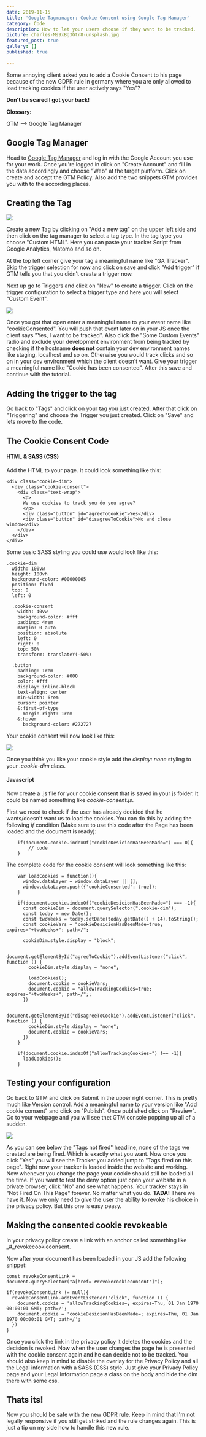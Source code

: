 ```yaml
---
date: 2019-11-15
title: 'Google Tagmanager: Cookie Consent using Google Tag Manager'
category: Code
description: How to let your users choose if they want to be tracked.
picture: charles-Ms9xBg3Gtr8-unsplash.jpg
featured_post: true
gallery: []
published: true

---
```

Some annoying client asked you to add a Cookie Consent to his page because of the new GDPR rule in germany where you are only allowed to load tracking cookies if the user actively says "Yes"?

**Don't be scared I got your back!**

**Glossary:**

GTM --> Google Tag Manager

## Google Tag Manager

Head to [Google Tag Manager](https://tagmanager.google.com) and log in with the Google Account you use for your work. Once you're logged in click on "Create Account" and fill in the data accordingly and choose "Web" at the target platform. Click on create and accept the GTM Policy. Also add the two snippets GTM provides you with to the according places.

## Creating the Tag

![](../assets/add-new-tag.png)

Create a new Tag by clicking on "Add a new tag" on the upper left side and then click on the tag manager to select a tag type. In the tag type you choose "Custom HTML". Here you can paste your tracker Script from Google Analytics, Matomo and so on.

At the top left corner give your tag a meaningful name like "GA Tracker". Skip the trigger selection for now and click on save and click "Add trigger" if GTM tells you that you didn't create a trigger now.

Next up go to Triggers and click on "New" to create a trigger. Click on the trigger configuration to select a trigger type and here you will select "Custom Event".

![](../assets/trigger-config.png)

Once you got that open enter a meaningful name to your event name like "cookieConsented". You will push that event later on in your JS once the client says "Yes, I want to be tracked". Also click the "Some Custom Events" radio and exclude your development environment from being tracked by checking if the hostname **does not** contain your dev environment names like staging, localhost and so on. Otherwise you would track clicks and so on in your dev environment which the client doesn't want. Give your trigger a meaningful name like "Cookie has been consented". After this save and continue with the tutorial.

## Adding the trigger to the tag

Go back to "Tags" and click on your tag you just created. After that click on "Triggering" and choose the Trigger you just created. Click on "Save" and lets move to the code.

## The Cookie Consent Code

#### HTML & SASS (CSS)

Add the HTML to your page. It could look something like this:

    <div class="cookie-dim">
      <div class="cookie-consent">
        <div class="text-wrap">
          <p>
          We use cookies to track you do you agree?
          </p>
          <div class="button" id="agreeToCookie">Yes</div>
          <div class="button" id="disagreeToCookie">No and close window</div>
        </div>
      </div>
    </div>

Some basic SASS styling you could use would look like this:

    .cookie-dim
      width: 100vw
      height: 100vh
      background-color: #00000065
      position: fixed
      top: 0
      left: 0
      
      .cookie-consent
        width: 40vw
        background-color: #fff
        padding: 4rem
        margin: 0 auto
        position: absolute
        left: 0
        right: 0
        top: 50%
        transform: translateY(-50%)
      
      .button
        padding: 1rem
        background-color: #000
        color: #fff
        display: inline-block
        text-align: center
        min-width: 6rem
        cursor: pointer
        &:first-of-type
          margin-right: 1rem
        &:hover
          background-color: #272727

Your cookie consent will now look like this:

![](../assets/cookie-overlay.png)

Once you think you like your cookie style add the _display: none_ styling to your _.cookie-dim_ class.

#### Javascript

Now create a .js file for your cookie consent that is saved in your js folder. It could be named something like _cookie-consent.js_.

First we need to check if the user has already decided that he wants/doesn't want us to load the cookies. You can do this by adding the following _if_ condition (Make sure to use this code after the Page has been loaded and the document is ready):

        if(document.cookie.indexOf("cookieDesicionHasBeenMade=") === 0){
     	    // code       
        }

The complete code for the cookie consent will look something like this:

        var loadCookies = function(){
          window.dataLayer = window.dataLayer || [];
          window.dataLayer.push({'cookieConsented': true});
        }
    
        if(document.cookie.indexOf("cookieDesicionHasBeenMade=") === -1){
          const cookieDim = document.querySelector(".cookie-dim");
          const today = new Date();
          const twoWeeks = today.setDate(today.getDate() + 14).toString();
          const cookieVars = "cookieDesicionHasBeenMade=true; expires="+twoWeeks+"; path=/";
          
          cookieDim.style.display = "block";
    
          document.getElementById("agreeToCookie").addEventListener("click", function () {  
            cookieDim.style.display = "none";
    
            loadCookies();
            document.cookie = cookieVars;
            document.cookie = "allowTrackingCookies=true; expires="+twoWeeks+"; path=/";;
          })
    
          document.getElementById("disagreeToCookie").addEventListener("click", function () {  
            cookieDim.style.display = "none";
            document.cookie = cookieVars;
          })
        }
    
        if(document.cookie.indexOf("allowTrackingCookies=") !== -1){
          loadCookies();
        }

## Testing your configuration

Go back to GTM and click on Submit in the upper right corner. This is pretty much like Version control. Add a meaningful name to your version like "Add cookie consent" and click on "Publish". Once published click on "Preview". Go to your webpage and you will see thet GTM console popping up all of a sudden.

![](../assets/tag-not-fired.png)

As you can see below the "Tags not fired" headline, none of the tags we created are being fired. Which is exactly what you want. Now once you click "Yes" you will see the Tracker you added jump to "Tags fired on this page". Right now your tracker is loaded inside the website and working. Now whenever you change the page your cookie should still be laoded all the time. If you want to test the deny option just open your website in a private browser, click "No" and see what happens. Your tracker stays in "Not Fired On This Page" forever. No matter what you do. **TADA!** There we have it. Now we only need to give the user the ability to revoke his choice in the privacy policy. But this one is easy peasy.

## Making the consented cookie revokeable

In your privacy policy create a link with an anchor called something like _#_revokecookieconsent.

Now after your document has been loaded in your JS add the following snippet:

    const revokeConsentLink = document.querySelector("a[href='#revokecookieconsent']");
    
    if(revokeConsentLink != null){
      revokeConsentLink.addEventListener("click", function () { 
        document.cookie = 'allowTrackingCookies=; expires=Thu, 01 Jan 1970 00:00:01 GMT; path=/';
        document.cookie = 'cookieDesicionHasBeenMade=; expires=Thu, 01 Jan 1970 00:00:01 GMT; path=/'; 
      })
    }

Once you click the link in the privacy policy it deletes the cookies and the decision is revoked. Now when the user changes the page he is presented with the cookie consent again and he can decide not to be tracked. You should also keep in mind to disable the overlay for the Privacy Policy and all the Legal information with a SASS (CSS) style. Just give your Privacy Policy page and your Legal Information page a class on the body and hide the dim there with some css.

## Thats its!

Now you should be safe with the new GDPR rule. Keep in mind that I'm not legally responsive if you still get striked and the rule changes again. This is just a tip on my side how to handle this new rule.
